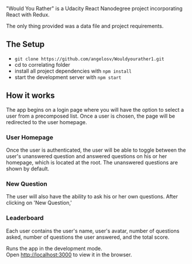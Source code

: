 

"Would You Rather" is a Udacity React Nanodegree project incorporating React with Redux.

The only thing provided was a data file and project requirements.

## The Setup

* `git clone https://github.com/angelosv/Wouldyourather1.git`
* cd to correlating folder
* install all project dependencies with `npm install`
* start the development server with `npm start`

## How it works

The app begins on a login page where you will have the option to select a user from a precomposed list. Once a user is chosen, the page will be redirected to the user homepage. 

### User Homepage

Once the user is authenticated, the user will be able to toggle between the user's unanswered question and answered questions on his or her homepage, which is located at the root. The unanswered questions are shown by default.

### New Question

The user will also have the ability to ask his or her own questions. After clicking on 'New Question,' 

### Leaderboard

Each user contains the user's name, user's avatar, number of questions asked, number of questions the user answered, and the total score.


Runs the app in the development mode.<br>
Open [http://localhost:3000](http://localhost:3000) to view it in the browser.

